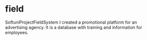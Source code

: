 # field
SoftuniProjectFieldSystem
I created a promotional platform for an advertising agency. It is a database with training and information for employees.
